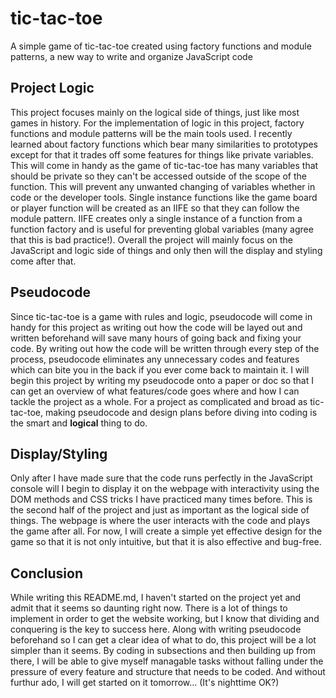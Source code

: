 # tic-tac-toe
A simple game of tic-tac-toe created using factory functions and module patterns, a new way to write and organize JavaScript code

## Project Logic
This project focuses mainly on the logical side of things, just like most games in history. For the implementation of logic in this project, factory functions and module patterns will be the main tools used. I recently learned about factory functions which bear many similarities to prototypes except for that it trades off some features for things like private variables. This will come in handy as the game of tic-tac-toe has many variables that should be private so they can't be accessed outside of the scope of the function. This will prevent any unwanted changing of variables whether in code or the developer tools. Single instance functions like the game board or player function will be created as an IIFE so that they can follow the module pattern. IIFE creates only a single instance of a function from a function factory and is useful for preventing global variables (many agree that this is bad practice!). Overall the project will mainly focus on the JavaScript and logic side of things and only then will the display and styling come after that.

## Pseudocode
Since tic-tac-toe is a game with rules and logic, pseudocode will come in handy for this project as writing out how the code will be layed out and written beforehand will save many hours of going back and fixing your code. By writing out how the code will be written through every step of the process, pseudocode eliminates any unnecessary codes and features which can bite you in the back if you ever come back to maintain it. I will begin this project by writing my pseudocode onto a paper or doc so that I can get an overview of what features/code goes where and how I can tackle the project as a whole. For a project as complicated and broad as tic-tac-toe, making pseudocode and design plans before diving into coding is the smart and **logical** thing to do.

## Display/Styling
Only after I have made sure that the code runs perfectly in the JavaScript console will I begin to display it on the webpage with interactivity using the DOM methods and CSS tricks I have practiced many times before. This is the second half of the project and just as important as the logical side of things. The webpage is where the user interacts with the code and plays the game after all. For now, I will create a simple yet effective design for the game so that it is not only intuitive, but that it is also effective and bug-free.

## Conclusion
While writing this README.md, I haven't started on the project yet and admit that it seems so daunting right now. There is a lot of things to implement in order to get the website working, but I know that dividing and conquering is the key to success here. Along with writing pseudocode beforehand so I can get a clear idea of what to do, this project will be a lot simpler than it seems. By coding in subsections and then building up from there, I will be able to give myself managable tasks without falling under the pressure of every feature and structure that needs to be coded. And without furthur ado, I will get started on it tomorrow... (It's nighttime OK?)
